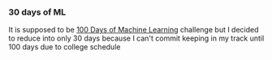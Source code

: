 ### 30 days of ML

It is supposed to be [100 Days of Machine Learning](https://github.com/aurimas13/Machine-Learning-Goodness/tree/main/100DaysOfMLCode) challenge but I decided to reduce into only 30 days because I can't commit keeping in my track until 100 days due to college schedule
